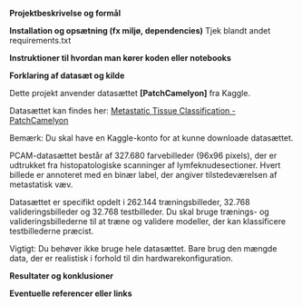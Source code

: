 
**Projektbeskrivelse og formål**


**Installation og opsætning (fx miljø, dependencies)**
Tjek blandt andet requirements.txt

**Instruktioner til hvordan man kører koden eller notebooks**

**Forklaring af datasæt og kilde**

Dette projekt anvender datasættet **[PatchCamelyon]** fra Kaggle.

Datasættet kan findes her: [Metastatic Tissue Classification - PatchCamelyon](https://www.kaggle.com/datasets/andrewmvd/metastatic-tissue-classification-patchcamelyon)

Bemærk: Du skal have en Kaggle-konto for at kunne downloade datasættet.

PCAM-datasættet består af 327.680 farvebilleder (96x96 pixels), der er udtrukket fra histopatologiske scanninger af lymfeknudesectioner. Hvert billede er annoteret med en binær label, der angiver tilstedeværelsen af metastatisk væv.

Datasættet er specifikt opdelt i 262.144 træningsbilleder, 32.768 valideringsbilleder og 32.768 testbilleder. Du skal bruge trænings- og valideringsbillederne til at træne og validere modeller, der kan klassificere testbillederne præcist.

Vigtigt: Du behøver ikke bruge hele datasættet. Bare brug den mængde data, der er realistisk i forhold til din hardwarekonfiguration.

**Resultater og konklusioner**

**Eventuelle referencer eller links**